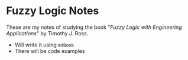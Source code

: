# Fuzzy Logic Notes

These are my notes of studying the book "_Fuzzy Logic with Engineering Applications_" by Timothy J. Ross.

* Will write it using `mdBook`
* There will be code examples
